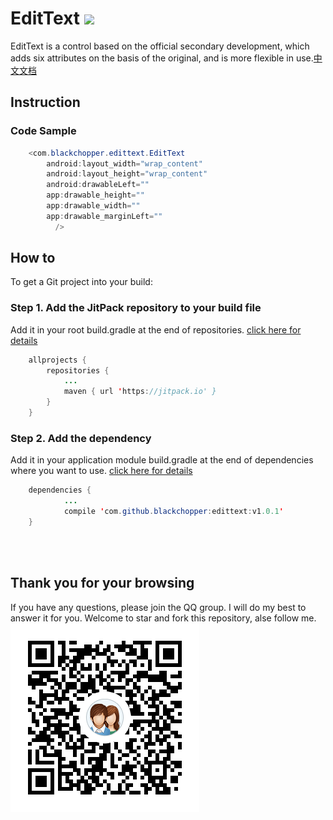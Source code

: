 # EditText  [![](https://jitpack.io/v/blackchopper/edittext.svg)](https://jitpack.io/#blackchopper/edittext) 
EditText is a control based on the official secondary development, which adds six attributes on the basis of the original, and is more flexible in use.[中文文档](https://github.com/blackchopper/EditText/blob/master/README_CHINESE.md)
## Instruction
### Code Sample
```Java
    <com.blackchopper.edittext.EditText
        android:layout_width="wrap_content"
        android:layout_height="wrap_content"
        android:drawableLeft=""
        app:drawable_height=""
        app:drawable_width=""
        app:drawable_marginLeft=""
          />
```
## How to
To get a Git project into your build:
### Step 1. Add the JitPack repository to your build file
Add it in your root build.gradle at the end of repositories.   [click here for details](https://github.com/blackchopper/CarouselBanner/blob/master/root_build.gradle.png)
```Java
	allprojects {
		repositories {
			...
			maven { url 'https://jitpack.io' }
		}
	}
```
### Step 2. Add the dependency
Add it in your application module build.gradle at the end of dependencies where you want to use.   [click here for details](https://github.com/blackchopper/CarouselBanner/blob/master/application_build.gradle.png)
```Java
	dependencies {
            ...
	        compile 'com.github.blackchopper:edittext:v1.0.1'
	}
```
 <br><br>
## Thank you for your browsing
If you have any questions, please join the QQ group. I will do my best to answer it for you. Welcome to star and fork this repository, alse follow me.
<br>
![Image Text](https://github.com/blackchopper/CarouselBanner/blob/master/qq_group.png)
